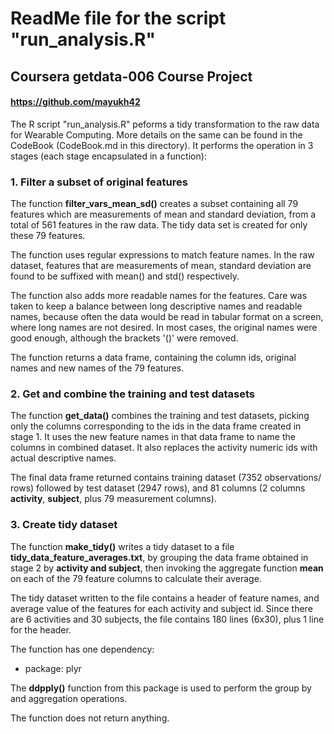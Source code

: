 # ReadMe file for the script "run_analysis.R"

## Coursera getdata-006 Course Project

#### https://github.com/mayukh42

The R script "run\_analysis.R" peforms a tidy transformation to the raw data for Wearable Computing. More details on the same can be found in the CodeBook (CodeBook.md in this directory). It performs the operation in 3 stages (each stage encapsulated in a function):

### 1. Filter a subset of original features

The function **filter\_vars\_mean\_sd()** creates a subset containing all 79 features which are measurements of mean and standard deviation, from a total of 561 features in the raw data. The tidy data set is created for only these 79 features. 

The function uses regular expressions to match feature names. In the raw dataset, features that are measurements of mean, standard deviation are found to be suffixed with mean() and std() respectively. 

The function also adds more readable names for the features. Care was taken to keep a balance between long descriptive names and readable names, because often the data would be read in tabular format on a screen, where long names are not desired. In most cases, the original names were good enough, although the brackets '()' were removed. 

The function returns a data frame, containing the column ids, original names and new names of the 79 features.


### 2. Get and combine the training and test datasets

The function **get\_data()** combines the training and test datasets, picking only the columns corresponding to the ids in the data frame created in stage 1. It uses the new feature names in that data frame to name the columns in combined dataset. It also replaces the activity numeric ids with actual descriptive names. 

The final data frame returned contains training dataset (7352 observations/ rows) followed by test dataset (2947 rows), and 81 columns (2 columns **activity**, **subject**, plus 79 measurement columns). 

### 3. Create tidy dataset

The function **make\_tidy()** writes a tidy dataset to a file **tidy\_data\_feature\_averages.txt**, by grouping the data frame obtained in stage 2 by **activity and subject**, then invoking the aggregate function **mean** on each of the 79 feature columns to calculate their average. 

The tidy dataset written to the file contains a header of feature names, and average value of the features for each activity and subject id. Since there are 6 activities and 30 subjects, the file contains 180 lines (6x30), plus 1 line for the header.

The function has one dependency: 

* package: plyr

The **ddpply()** function from this package is used to perform the group by and aggregation operations. 

The function does not return anything.
